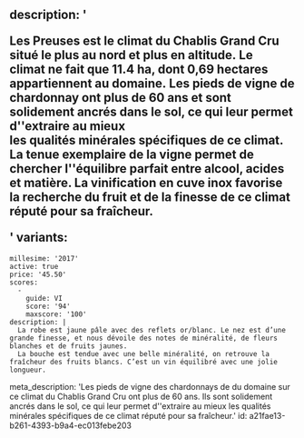 description: '<p>Les Preuses est&nbsp;le climat du Chablis Grand Cru situé&nbsp;le plus&nbsp;au&nbsp;nord et plus en altitude.&nbsp;Le climat&nbsp;ne fait que 11.4&nbsp;ha, dont 0,69 hectares appartiennent au domaine.&nbsp;Les pieds de vigne de chardonnay&nbsp;ont plus de 60 ans et sont solidement ancrés dans le sol, ce qui leur permet d''extraire au mieux les&nbsp;qualités&nbsp;minérales&nbsp;spécifiques&nbsp;de&nbsp;ce&nbsp;climat. La tenue exemplaire de la vigne permet de chercher l''équilibre parfait entre alcool, acides et matière. La vinification en cuve inox favorise la recherche du fruit et de la finesse de ce climat réputé pour sa fraîcheur.</p>'
variants:
  -
    millesime: '2017'
    active: true
    price: '45.50'
    scores:
      -
        guide: VI
        score: '94'
        maxscore: '100'
    description: |
      La robe est jaune pâle avec des reflets or/blanc. Le nez est d’une grande finesse, et nous dévoile des notes de minéralité, de fleurs blanches et de fruits jaunes.
      La bouche est tendue avec une belle minéralité, on retrouve la fraîcheur des fruits blancs. C’est un vin équilibré avec une jolie longueur.
      
meta_description: 'Les pieds de vigne des chardonnays de du domaine sur ce climat du Chablis Grand Cru ont plus de 60 ans. Ils sont solidement ancrés dans le sol, ce qui leur permet d''extraire au mieux les qualités minérales spécifiques de ce climat réputé pour sa fraîcheur.'
id: a21fae13-b261-4393-b9a4-ec013febe203

